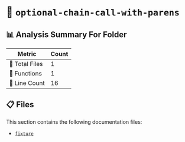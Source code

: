 # 📁 `optional-chain-call-with-parens`

## 📊 Analysis Summary For Folder

| Metric | Count |
|--------|-------|
| 📁 Total Files | 1 |
| 🔧 Functions | 1 |
| 🔢 Line Count | 16 |


## 📋 Files

This section contains the following documentation files:

- [`fixture`](./fixture.md)